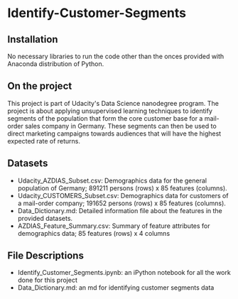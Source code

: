 # Identify-Customer-Segments

## Installation
No necessary libraries to run the code other than the onces provided with Anaconda distribution of Python.

## On the project
This project is part of Udacity's Data Science nanodegree program. The project is about applying unsupervised learning techniques to identify segments of the population that form the core customer base for a mail-order sales company in Germany. These segments can then be used to direct marketing campaigns towards audiences that will have the highest expected rate of returns.

## Datasets
- Udacity_AZDIAS_Subset.csv: Demographics data for the general population of Germany; 891211 persons (rows) x 85 features (columns).
- Udacity_CUSTOMERS_Subset.csv: Demographics data for customers of a mail-order company; 191652 persons (rows) x 85 features (columns).
- Data_Dictionary.md: Detailed information file about the features in the provided datasets.
- AZDIAS_Feature_Summary.csv: Summary of feature attributes for demographics data; 85 features (rows) x 4 columns

## File Descriptions
- Identify_Customer_Segments.ipynb: an iPython notebook for all the work done for this project 
- Data_Dictionary.md: an md for identifying customer segments data
